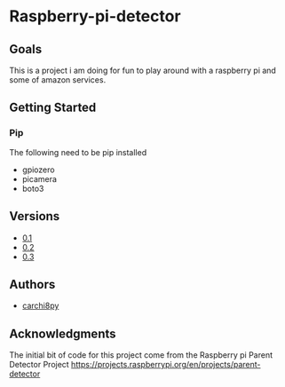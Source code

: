 # Raspberry-pi-detector
## Goals
This is a project i am doing for fun to play around with a raspberry pi and some of amazon services.
## Getting Started
### Pip
The following need to be pip installed
* gpiozero
* picamera
* boto3
## Versions
* [0.1](https://carchi8py.com/2021/01/08/setting-up-the-raspberry-pi/)
* [0.2](https://carchi8py.com/2021/01/22/simple-image-detection-with-aws-rekognition/)
* [0.3](https://carchi8py.com/2021/04/06/aws-rekognition-and-raspberry-pi-working-together/)
## Authors
* [carchi8py](https://www.carchi8py.com)

## Acknowledgments
The initial bit of code for this project come from the Raspberry pi Parent Detector Project
https://projects.raspberrypi.org/en/projects/parent-detector